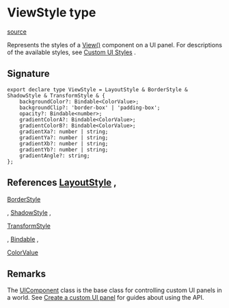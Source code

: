 # ViewStyle type

[source](https://developers.meta.com/horizon-worlds/reference/2.0.0/ui_viewstyle)

Represents the styles of a [View()](/horizon-worlds/reference/2.0.0/ui_view) component on a UI panel. For descriptions of the available styles, see [Custom UI Styles](https://developers.meta.com/horizon-worlds/learn/documentation/desktop-editor/custom-ui/api-reference-for-custom-ui#viewstyle) .

## Signature

```
export declare type ViewStyle = LayoutStyle & BorderStyle & ShadowStyle & TransformStyle & {
    backgroundColor?: Bindable<ColorValue>;
    backgroundClip?: 'border-box' | 'padding-box';
    opacity?: Bindable<number>;
    gradientColorA?: Bindable<ColorValue>;
    gradientColorB?: Bindable<ColorValue>;
    gradientXa?: number | string;
    gradientYa?: number | string;
    gradientXb?: number | string;
    gradientYb?: number | string;
    gradientAngle?: string;
};
```

## References [LayoutStyle](/horizon-worlds/reference/2.0.0/ui_layoutstyle) , 

[BorderStyle](/horizon-worlds/reference/2.0.0/ui_borderstyle)

, [ShadowStyle](/horizon-worlds/reference/2.0.0/ui_shadowstyle) , 

[TransformStyle](/horizon-worlds/reference/2.0.0/ui_transformstyle)

, [Bindable](/horizon-worlds/reference/2.0.0/ui_bindable) , 

[ColorValue](/horizon-worlds/reference/2.0.0/ui_colorvalue)

## Remarks

The [UIComponent](/horizon-worlds/reference/2.0.0/ui_uicomponent) class is the base class for controlling custom UI panels in a world. See [Create a custom UI panel](https://developers.meta.com/horizon-worlds/learn/documentation/desktop-editor/custom-ui/creating-a-custom-ui-panel) for guides about using the API.